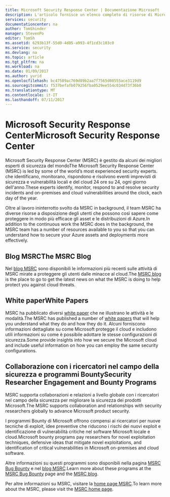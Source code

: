 ```yaml
---
title: Microsoft Security Response Center | Documentazione Microsoft
description: L'articolo fornisce un elenco completo di risorse di Microsoft Security Response Center (MSRC) che possono essere usate per ottenere altre informazioni sulle procedure e i suggerimenti di MSRC.
services: security
documentationcenter: na
author: TomShinder
manager: StevenPo
editor: TomSh
ms.assetid: 6293b13f-55d0-4d85-a993-4f1cd3c103c0
ms.service: security
ms.devlang: na
ms.topic: article
ms.tgt_pltfrm: na
ms.workload: na
ms.date: 01/09/2017
ms.author: yurid
ms.openlocfilehash: bc47589ac769d89b2aa7f7565d08555ace3119d9
ms.sourcegitcommit: f537befafb079256fba0529ee554c034d73f36b0
ms.translationtype: MT
ms.contentlocale: it-IT
ms.lasthandoff: 07/11/2017
---
```

# <a name="microsoft-security-response-center"></a><span data-ttu-id="d7d27-103">Microsoft Security Response Center</span><span class="sxs-lookup"><span data-stu-id="d7d27-103">Microsoft Security Response Center</span></span>
<span data-ttu-id="d7d27-104">Microsoft Security Response Center (MSRC) è gestito da alcuni dei migliori esperti di sicurezza del mondo</span><span class="sxs-lookup"><span data-stu-id="d7d27-104">The Microsoft Security Response Center (MSRC) is led by some of the world’s most experienced security experts.</span></span> <span data-ttu-id="d7d27-105">che identificano, monitorano, rispondono e risolvono eventi imprevisti di sicurezza e vulnerabilità locali e del cloud 24 ore su 24, ogni giorno dell'anno.</span><span class="sxs-lookup"><span data-stu-id="d7d27-105">These experts identify, monitor, respond to and resolve security incidents and on-premises and cloud vulnerabilities around the clock, each day of the year.</span></span>

<span data-ttu-id="d7d27-106">Oltre al lavoro ininterrotto svolto da MSRC in background, il team MSRC ha diverse risorse a disposizione degli utenti che possono così sapere come proteggere in modo più efficace gli asset e le distribuzioni di Azure.</span><span class="sxs-lookup"><span data-stu-id="d7d27-106">In addition to the continuous work the MSRC does in the background, the MSRC team has a number of resources available to you so that you can understand how to secure your Azure assets and deployments more effectively.</span></span>

## <a name="the-msrc-blog"></a><span data-ttu-id="d7d27-107">Blog MSRC</span><span class="sxs-lookup"><span data-stu-id="d7d27-107">The MSRC Blog</span></span>
<span data-ttu-id="d7d27-108">Nel [blog MSRC](https://blogs.technet.microsoft.com/msrc/) sono disponibili le informazioni più recenti sulle attività di MSRC mirate a proteggere gli utenti dalle minacce al cloud.</span><span class="sxs-lookup"><span data-stu-id="d7d27-108">The [MSRC blog](https://blogs.technet.microsoft.com/msrc/) is the place to go to get the latest news on what the MSRC is doing to help protect you against cloud threats.</span></span>

## <a name="white-papers"></a><span data-ttu-id="d7d27-109">White paper</span><span class="sxs-lookup"><span data-stu-id="d7d27-109">White Papers</span></span>
<span data-ttu-id="d7d27-110">MSRC ha pubblicato diversi [white paper](https://technet.microsoft.com/library/bb969102.aspx) che ne illustrano le attività e le modalità.</span><span class="sxs-lookup"><span data-stu-id="d7d27-110">The MSRC has published a number of [white papers](https://technet.microsoft.com/library/bb969102.aspx) that will help you understand what they do and how they do it.</span></span> <span data-ttu-id="d7d27-111">Alcuni forniscono informazioni dettagliate su come Microsoft protegge il cloud e includono utili informazioni su come è possibile adottare le stesse configurazioni di sicurezza.</span><span class="sxs-lookup"><span data-stu-id="d7d27-111">Some provide insights into how we secure the Microsoft cloud and include useful information on how you can employ the same security configurations.</span></span>

## <a name="security-researcher-engagement-and-bounty-programs"></a><span data-ttu-id="d7d27-112">Collaborazione con i ricercatori nel campo della sicurezza e programmi Bounty</span><span class="sxs-lookup"><span data-stu-id="d7d27-112">Security Researcher Engagement and Bounty Programs</span></span>
<span data-ttu-id="d7d27-113">MSRC supporta collaborazioni e relazioni a livello globale con i ricercatori nel campo della sicurezza per migliorare la sicurezza dei prodotti Microsoft.</span><span class="sxs-lookup"><span data-stu-id="d7d27-113">The MSRC supports collaboration and relationships with security researchers globally to advance Microsoft product security.</span></span>

<span data-ttu-id="d7d27-114">I programmi Bounty di Microsoft offrono compensi ai ricercatori per nuove tecniche di exploit, idee preventive che riducono i rischi dei nuovi exploit e identificazione di vulnerabilità critiche nel software Microsoft locale e cloud.</span><span class="sxs-lookup"><span data-stu-id="d7d27-114">Microsoft bounty programs pay researchers for novel exploitation techniques, defensive ideas that mitigate novel exploitations, and identification of critical vulnerabilities in Microsoft on-premises and cloud software.</span></span>

<span data-ttu-id="d7d27-115">Altre informazioni su questi programmi sono disponibili nella pagina [MSRC Bug Bounty](https://technet.microsoft.com/security/dn425036) e nel [blog MSRC](https://blogs.technet.microsoft.com/msrc/).</span><span class="sxs-lookup"><span data-stu-id="d7d27-115">Learn more about these programs at the [MSRC Bug Bounty](https://technet.microsoft.com/security/dn425036) page and the [MSRC blog](https://blogs.technet.microsoft.com/msrc/).</span></span>

<span data-ttu-id="d7d27-116">Per altre informazioni su MSRC, visitare la [home page MSRC](https://technet.microsoft.com/library/dn440717.aspx).</span><span class="sxs-lookup"><span data-stu-id="d7d27-116">To learn more about the MSRC, please visit the [MSRC home page](https://technet.microsoft.com/library/dn440717.aspx).</span></span>
